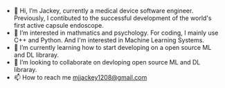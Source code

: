 - 👋 Hi, I’m Jackey, currently a medical device software engineer. Previously, I contibuted to the successful development of the world's first active capsule endoscope.
- 👀 I’m interested in mathmatics and psychology. For coding, I mainly use C++ and Python. And I'm interested in Machine Learning Systems. 
- 🌱 I’m currently learning how to start developing on a open source ML and DL libraray. 
- 💞️ I’m looking to collaborate on devloping open source ML and DL libraray.
- 📫 How to reach me mjjackey1208@gmail.com
